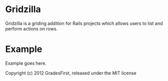 Gridzilla
=========

Gridzilla is a griding addition for Rails projects which allows users to
list and perform actions on rows.

Example
=======

Example goes here.


Copyright (c) 2012 GradesFirst, released under the MIT license
